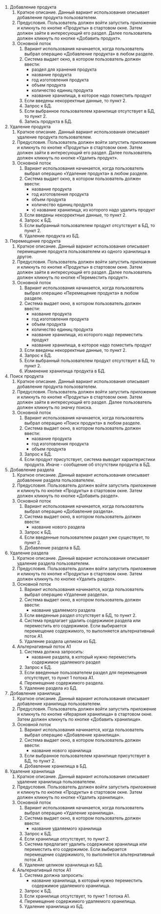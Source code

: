 1. Добавление продукта
	1. Краткое описание. Данный вариант использования описывает добавление продукта пользователем.
	2. Предусловия. Пользователь должен войти запустить приложение и кликнуть по кнопке «Продукты» в стартовом окне. Затем должен зайти в интересующий его раздел. Далее пользователь должен кликнуть по кнопке «Добавить продукт».
	3. Основной поток
		1. Вариант использования начинается, когда пользователь выбрал операцию «Добавление продукта» в любом разделе.
		2. Система выдает окно, в котором пользователь должен ввести:
			- раздел для хранения продукта
			- название продукта
			- год изготовления продукта
			- объем продукта
			- количество единиц продукта
			- название хранилища, в которое надо поместить продукт
		3. Если введены некорректные данные, то пункт 2. 
		4. Запрос к БД.
		5. Если выбранное пользователем хранилище отсутствует в БД, то пункт 2.
		6. Запись продукта в БД.
2. Удаление продукта
	1. Краткое описание. Данный вариант использования описывает удаление продукта пользователем.
	2. Предусловия. Пользователь должен войти запустить приложение и кликнуть по кнопке «Продукты» в стартовом окне. Затем должен зайти в интересующий его раздел. Далее пользователь должен кликнуть по кнопке «Удалить продукт».
	3. Основной поток
		1. Вариант использования начинается, когда пользователь выбрал операцию «Удаление продукта» в любом разделе.
		2. Система выдает окно, в котором пользователь должен ввести:
			- название продукта
			- год изготовления продукта
			- объем продукта
			- количество единиц продукта
			- v)	название хранилища, из которого надо удалить продукт
		3. Если введены некорректные данные, то пункт 2. 
		4. Запрос к БД.
		5. Если выбранный пользователем продукт отсутствует в БД, то пункт 2.
		6. Удаление продукта из БД.
3. Перемещение продукта
	1. Краткое описание. Данный вариант использования описывает перемещение продукта пользователем из одного хранилища в другое.
	2. Предусловия. Пользователь должен войти запустить приложение и кликнуть по кнопке «Продукты» в стартовом окне. Затем должен зайти в интересующий его раздел. Далее пользователь должен кликнуть по кнопке «Переместить продукт».
	3. Основной поток
		1. Вариант использования начинается, когда пользователь выбрал операцию «Перемещение продукта» в любом разделе.
		2. Система выдает окно, в котором пользователь должен ввести:
			- название продукта
			- год изготовления продукта
			- объем продукта
			- количество единиц продукта
			- название хранилища, из которого надо переместить продукт
			- название хранилища, в которое надо поместить продукт
		3. Если введены некорректные данные, то пункт 2. 
		4. Запрос к БД.
		5. Если выбранный пользователем продукт отсутствует в БД, то пункт 2.
		6. Изменение хранилища продукта в БД.
4. Поиск продукта
	1. Краткое описание. Данный вариант использования описывает добавление продукта пользователем.
	2. Предусловия. Пользователь должен войти запустить приложение и кликнуть по кнопке «Продукты» в стартовом окне. Затем должен зайти в интересующий его раздел. Далее пользователь должен кликнуть по значку поиска.
	3. Основной поток
		1. Вариант использования начинается, когда пользователь выбрал операцию «Поиск продукта» в любом разделе.
		2. Система выдает окно, в котором пользователь должен ввести:
			- название продукта
			- год изготовления продукта
			- объем продукта
		3. Запрос к БД.
		4. Если продукт присутствует, система выводит характеристики продукта. Иначе - сообщение об отсутствии продукта в БД.
5. Добавление раздела
	1. Краткое описание. Данный вариант использования описывает добавление раздела пользователем.
	2. Предусловия. Пользователь должен войти запустить приложение и кликнуть по кнопке «Продукты» в стартовом окне. Затем должен кликнуть по кнопке «Добавить раздел».
	3. Основной поток
		1. Вариант использования начинается, когда пользователь выбрал операцию «Добавление раздела».
		2. Система выдает окно, в котором пользователь должен ввести:
			- название нового раздела
		3. Запрос к БД.
		4. Если введенные пользователем раздел уже существует, то пункт 2.
		5. Добавление раздела в БД. 
6. Удаление раздела
	1. Краткое описание. Данный вариант использования описывает удаление раздела пользователем.
	2. Предусловия. Пользователь должен войти запустить приложение и кликнуть по кнопке «Продукты» в стартовом окне. Затем должен кликнуть по кнопке «Удалить раздел».
	3. Основной поток
		1. Вариант использования начинается, когда пользователь выбрал операцию «Удаление раздела».
		2. Система выдает окно, в котором пользователь должен ввести:
			- название удаляемого раздела
		3. Если введенные раздел отсутствует в БД, то пункт 2.
		3. Система предлагает удалить содержимое раздела или переместить его содержимое. Если выбирается перемещение содержимого, то выполняется альтернативный поток А1.
		4. Удаление раздела целиком из БД.
	4. Альтернативный поток А1
		1. Система должна запросить:
			- название раздела, в который нужно переместить содержимое удаляемого раздел
		2. Запрос к БД.
		3. Если введенные пользователем раздел для перемещения отсутствует, то пункт 1 потока А1.
		4. Перемещение содержимого раздела.
		5. Удаление раздела из БД.
7. Добавление хранилища
	1. Краткое описание. Данный вариант использования описывает добавление хранилища пользователем.
	2. Предусловия. Пользователь должен войти запустить приложение и кликнуть по кнопке «Иерархия хранилища» в стартовом окне. Затем должен кликнуть по кнопке «Добавить хранилище».
	3. Основной поток
		1. Вариант использования начинается, когда пользователь выбрал операцию «Добавление хранилища».
		2. Система выдает окно, в котором пользователь должен ввести:
			- название нового хранилища
		3. Если выбранное пользователем хранилище присутствует в БД, то пункт 2.
		4. Добавление хранилища в БД.
8. Удаление хранилища
	1. Краткое описание. Данный вариант использования описывает удаление хранилища пользователем.
	2. Предусловия. Пользователь должен войти запустить приложение и кликнуть по кнопке «Продукты» в стартовом окне. Затем должен кликнуть по кнопке «Удалить хранилище».
	3. Основной поток
		1. Вариант использования начинается, когда пользователь выбрал операцию «Удаление хранилища».
		2. Система выдает окно, в котором пользователь должен ввести:
			- название удаляемого хранилища
		3. Запрос к БД.
		4. Если хранилище отсутствует, то пункт 2. 
		5. Система предлагает удалить содержимое хранилища или переместить его содержимое. Если выбирается перемещение содержимого, то выполняется альтернативный поток А1.
		6. Удаление целиком хранилища из БД.
	4. Альтернативный поток А1
		1. Система должна запросить:
			- название хранилища, в который нужно переместить содержимое удаляемого хранилища.
		2. Запрос к БД.
		3. Если хранилище отсутствует, то пункт 1 потока А1. 
		4. Перемещение содержимого удаляемого хранилища.
		5. Удаление хранилища из БД.
